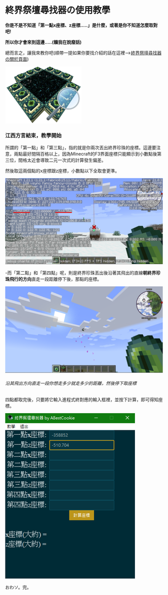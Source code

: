 # 終界祭壇尋找器の使用教學

**你是不是不知道「第一點x座標、z座標.....」是什麼，或著是你不知道怎麼取對吧!**

**所以你才會來到這邊…..(贛我在說廢話)**

總而言之，讓我來教你吧(順帶一提如果你要找介紹的話在這裡-->[終界祭壇尋找器の關於頁面](about_zh-tw.md))

<img src="img\未命名.png" alt="未命名" style="zoom:33%;" />

### 江西方言結束，教學開始

所謂的「第一點」和「第三點」，指的就是你兩次丟出終界珍珠的座標。這邊要注意，兩點最好間隔百格以上，因為Minecraft的F3界面座標只能顯示到小數點後第三位，間格太近會導致二元一次式的計算發生偏差。

然後取這兩個點的x座標跟z座標，小數點以下全取會更準。

<img src="img\螢幕擷取畫面 2024-10-31 214522.png" alt="螢幕擷取畫面 2024-10-31 214522" style="zoom:66%;" />

-而「第二點」和「第四點」呢，則是終界珍珠丟出後沿著其飛出的直線**朝終界珍珠飛行的方向**直走一段距離停下後，那點的座標。

<img src="img\螢幕擷取畫面 2024-10-31 215532.png" alt="螢幕擷取畫面 2024-10-31 215532" style="zoom:66%;" />

###### 沿其飛出方向直走一段你想走多少就走多少的距離，然後停下取座標

四點都取完後，只要將它輸入進程式終對應的輸入框裡，並按下計算，即可得知座標。

<img src="img\螢幕擷取畫面 2024-10-31 220133.png" alt="螢幕擷取畫面 2024-10-31 220133" style="zoom:110%;" />

おわソ。完。
